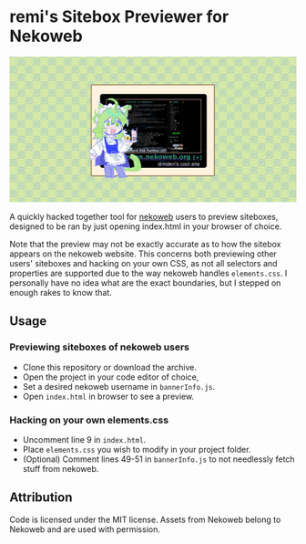 # remi's Sitebox Previewer for Nekoweb

![](assets/gitPreview.png)

A quickly hacked together tool for [nekoweb](https://nekoweb.org) users to preview siteboxes, designed to be ran by just opening index.html in your browser of choice.

Note that the preview may not be exactly accurate as to how the sitebox appears on the nekoweb website. This concerns both previewing other users' siteboxes and hacking on your own CSS, as not all selectors and properties are supported due to the way nekoweb handles `elements.css`. I personally have no idea what are the exact boundaries, but I stepped on enough rakes to know that.

## Usage

### Previewing siteboxes of nekoweb users

- Clone this repository or download the archive.
- Open the project in your code editor of choice,
- Set a desired nekoweb username in `bannerInfo.js`.
- Open `index.html` in browser to see a preview.

### Hacking on your own elements.css

- Uncomment line 9 in `index.html`.
- Place `elements.css` you wish to modify in your project folder.
- (Optional) Comment lines 49-51 in `bannerInfo.js` to not needlessly fetch stuff from nekoweb.

## Attribution

Code is licensed under the MIT license. Assets from Nekoweb belong to Nekoweb and are used with permission.
